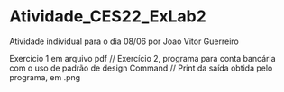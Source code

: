 # Atividade_CES22_ExLab2
Atividade individual para o dia 08/06 por Joao Vitor Guerreiro

Exercício 1 em arquivo pdf // 
Exercício 2, programa para conta bancária com o uso de padrão de design Command // 
Print da saída obtida pelo programa, em .png
